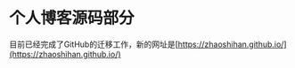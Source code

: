 # 个人博客源码部分

目前已经完成了GitHub的迁移工作，新的网址是[https://zhaoshihan.github.io/](https://zhaoshihan.github.io/)

